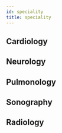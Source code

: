 ```yaml
---
id: speciality
title: speciality
---
```


## Cardiology

## Neurology

## Pulmonology

## Sonography

## Radiology
